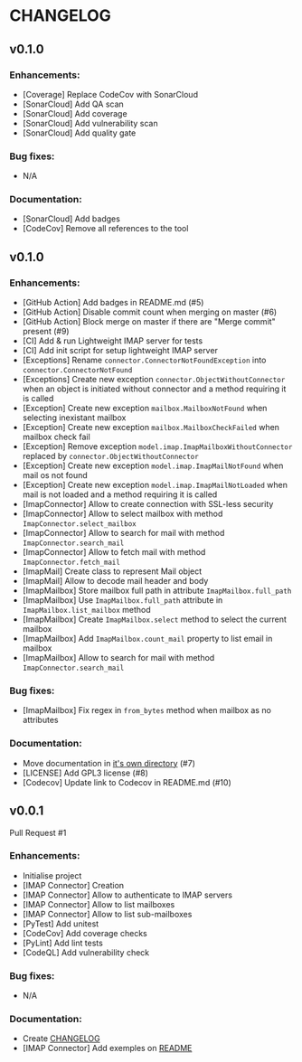 # CHANGELOG

## v0.1.0

### Enhancements:
- [Coverage] Replace CodeCov with SonarCloud
- [SonarCloud] Add QA scan
- [SonarCloud] Add coverage
- [SonarCloud] Add vulnerability scan
- [SonarCloud] Add quality gate

### Bug fixes:
- N/A

### Documentation:
- [SonarCloud] Add badges
- [CodeCov] Remove all references to the tool

## v0.1.0

### Enhancements:
- [GitHub Action] Add badges in README.md (#5)
- [GitHub Action] Disable commit count when merging on master (#6)
- [GitHub Action] Block merge on master if there are "Merge commit" present (#9)
- [CI] Add & run Lightweight IMAP server for tests
- [CI] Add init script for setup lightweight IMAP server
- [Exceptions] Rename `connector.ConnectorNotFoundException` into `connector.ConnectorNotFound`
- [Exceptions] Create new exception `connector.ObjectWithoutConnector` when an object is initiated without connector and a method requiring it is called
- [Exception] Create new exception `mailbox.MailboxNotFound` when selecting inexistant mailbox
- [Exception] Create new exception `mailbox.MailboxCheckFailed` when mailbox check fail
- [Exception] Remove exception `model.imap.ImapMailboxWithoutConnector` replaced by `connector.ObjectWithoutConnector`
- [Exception] Create new exception `model.imap.ImapMailNotFound` when mail os not found
- [Exception] Create new exception `model.imap.ImapMailNotLoaded` when mail is not loaded and a method requiring it is called
- [ImapConnector] Allow to create connection with SSL-less security
- [ImapConnector] Allow to select mailbox with method `ImapConnector.select_mailbox`
- [ImapConnector] Allow to search for mail with method `ImapConnector.search_mail`
- [ImapConnector] Allow to fetch mail with method `ImapConnector.fetch_mail`
- [ImapMail] Create class to represent Mail object
- [ImapMail] Allow to decode mail header and body
- [ImapMailbox] Store mailbox full path in attribute `ImapMailbox.full_path`
- [ImapMailbox] Use `ImapMailbox.full_path` attribute in `ImapMailbox.list_mailbox` method
- [ImapMailbox] Create `ImapMailbox.select` method to select the current mailbox
- [ImapMailbox] Add `ImapMailbox.count_mail` property to list email in mailbox
- [ImapMailbox] Allow to search for mail with method `ImapConnector.search_mail`

### Bug fixes:
- [ImapMailbox] Fix regex in `from_bytes` method when mailbox as no attributes

### Documentation:
- Move documentation in [it's own directory](documentation/) (#7)
- [LICENSE] Add GPL3 license (#8)
- [Codecov] Update link to Codecov in README.md (#10)

## v0.0.1

Pull Request #1

### Enhancements:
- Initialise project
- [IMAP Connector] Creation
- [IMAP Connector] Allow to authenticate to IMAP servers
- [IMAP Connector] Allow to list mailboxes
- [IMAP Connector] Allow to list sub-mailboxes
- [PyTest] Add unitest
- [CodeCov] Add coverage checks
- [PyLint] Add lint tests
- [CodeQL] Add vulnerability check

### Bug fixes:
- N/A

### Documentation:
- Create [CHANGELOG](CHANGELOG.md)
- [IMAP Connector] Add exemples on [README](README.md)
